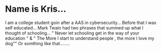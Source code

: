 # Name is Kris...
I am a college student goin after a AAS in cybersecurity... 
Before that I was self educated... Mark Twain  had two phrases that summed up what I thought of schooling...
" Never let schooling get in the way of your education " &  " The More I start to understand people , the more I love my dog""
          Or somthing like that........

          
